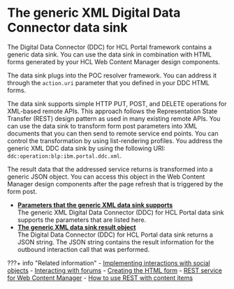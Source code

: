 # The generic XML Digital Data Connector data sink

The Digital Data Connector \(DDC\) for HCL Portal framework contains a generic data sink. You can use the data sink in combination with HTML forms generated by your HCL Web Content Manager design components.

The data sink plugs into the POC resolver framework. You can address it through the `action.uri` parameter that you defined in your DDC HTML forms.

The data sink supports simple HTTP PUT, POST, and DELETE operations for XML-based remote APIs. This approach follows the Representation State Transfer \(REST\) design pattern as used in many existing remote APIs. You can use the data sink to transform form post parameters into XML documents that you can then send to remote service end points. You can control the transformation by using list-rendering profiles. You address the generic XML DDC data sink by using the following URI: `ddc:operation:blp:ibm.portal.ddc.xml`.

The result data that the addressed service returns is transformed into a generic JSON object. You can access this object in the Web Content Manager design components after the page refresh that is triggered by the form post.

-   **[Parameters that the generic XML data sink supports](plrf_datasink_parms.md)**  
The generic XML Digital Data Connector \(DDC\) for HCL Portal data sink supports the parameters that are listed here.
-   **[The generic XML data sink result object](plrf_use_gen_xml_ddc_datasink_rsltobjct.md)**  
The Digital Data Connector \(DDC\) for HCL Portal data sink returns a JSON string. The JSON string contains the result information for the outbound interaction call that was performed.


???+ info "Related information" 
    - [Implementing interactions with social objects](../../../../../build_sites/social_rendering/customizing_view_definitions/implementing_interactions_social_object/index.md)
    - [Interacting with forums](../../../../../build_sites/social_rendering/customizing_view_definitions/implementing_interactions_social_object/wcm_dev_intract_forum.md)
    - [Creating the HTML form](../../../../../extend_dx/ddc/implementing_user_interactions/sending_data_to_webcontentviewer_portlet/plrf_sendata2wcv_createhtmlform.md)
    - [REST service for Web Content Manager](../../../../../manage_content/wcm_development/wcm_rest/index.md)
    - [How to use REST with content items](../../../../../manage_content/wcm_development/wcm_rest/wcm_rest_mng_content/wcm_rest_crud_content.md)

